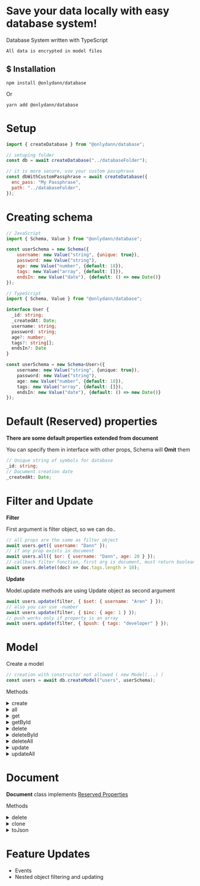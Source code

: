 # Save your data locally with easy database system!

Database System written with TypeScript

`All data is encrypted in model files`

## $ Installation

```shell
npm install @onlydann/database
```

Or

```shell
yarn add @onlydann/database
```

# Setup

```javascript
import { createDatabase } from "@onlydann/database";

// setuping folder
const db = await createDatabase("../databaseFolder");

// it is more secure, use your custom passphrase
const dbWithCustomPassphrase = await createDatabase({
  enc_pass: "My Passphrase",
  path: "../databaseFolder",
});
```

# Creating schema

```javascript
// JavaScript
import { Schema, Value } from "@onlydann/database";

const userSchema = new Schema({
    username: new Value("string", {unique: true}),
    password: new Value("string"),
    age: new Value("number", {default: 18}),
    tags: new Value("array", {default: []}),
    endsIn: new Value("date"), {default: () => new Date()}
});
```

```typescript
// TypeScript
import { Schema, Value } from "@onlydann/database";

interface User {
  _id: string;
  _createdAt: Date;
  username: string;
  password: string;
  age?: number;
  tags?: string[];
  endsIn?: Date
}

const userSchema = new Schema<User>({
    username: new Value("string", {unique: true}),
    password: new Value("string"),
    age: new Value("number", {default: 18}),
    tags: new Value("array", {default: []}),
    endsIn: new Value("date"), {default: () => new Date()}
});
```

# Default (Reserved) properties

**There are some default properties extended from document**

You can specify them in interface with other props, Schema will **Omit** them

```typescript
// Unique string of symbols for database
_id: string;
// Document creation date
_createdAt: Date;
```

# Filter and Update

**Filter**

First argument is filter object, so we can do..

```javascript
// all props are the same as filter object
await users.get({ username: "Dann" });
// if any prop exists in document
await users.all({ $or: { username: "Dann", age: 20 } });
// callback filter function, first arg is document, must return boolean
await users.delete((doc) => doc.tags.length > 10);
```

**Update**

Model.update methods are using Update object as second argument

```javascript
await users.update(filter, { $set: { username: "Aren" } });
// also you can use -number
await users.update(filter, { $inc: { age: 1 } });
// push works only if property is an array
await users.update(filter, { $push: { tags: "developer" } });
```

# Model

Create a model

```javascript
// creation with constructor not allowed ( new Model(...) )
const users = await db.createModel("users", userSchema);
```

Methods

<details>
<summary>create</summary>
Create a document

it takes one argument

```javascript
// others props are optionan and have default values
const userDocument = await users.create({
  username: "Dann",
  password: "1234",
});
```

</details>

<details>
<summary>all</summary>

Get all documents

```javascript
// all
const userDocuments = await users.all();
```

See [Filter](#filter-and-update)

```javascript
// also you can use Filter as first argument
const userDocuments = await users.all(filter);
```

</details>

<details>
<summary>get</summary>

Get one document

See [Filter](#filter-and-update)

```javascript
// filter
const userDocument = await users.get(filter);
```

</details>

<details>
<summary>getById</summary>

Get one document with its [\_id](#default-reserved-properties)

```javascript
const userDocument = await users.getById("0BQae1vE%A%Ie@X1r%5su3O5YS7^45");
```

</details>

<details>
<summary>delete</summary>

Delete one document

See [Filter](#filter-and-update)

```javascript
await users.delete(filter);
```

</details>

<details>
<summary>deleteById</summary>

Delete one document with its [\_id](#default-reserved-properties)

```javascript
await users.deleteById("0BQae1vE%A%Ie@X1r%5su3O5YS7^45");
```

</details>

<details>
<summary>deleteAll</summary>

Delete all documents

```javascript
await users.deleteAll();
```

See [Filter](#filter-and-update)

```javascript
// filter
await users.deleteAll(filter);
```

</details>

<details>
<summary>update</summary>

Update one document

See [Filter and Update](#filter-and-update)

```javascript
const updatedUser = await users.update(filter, update);
```

</details>

<details>
<summary>updateAll</summary>

Update all documents

See [Filter and Update](#filter-and-update)

```javascript
const updatedUsersArray = await users.updateAll(filter, update);
```

</details>

# Document

**Document** class implements [Reserved Properties](#default-reserved-properties)

Methods

<details>
<summary>delete</summary>

Delete current document

```javascript
await userDocument.delete();
```

</details>

<details>
<summary>clone</summary>

Clone current document

```javascript
await userDocument.clone();
```

</details>

<details>
<summary>toJson</summary>

we are useing this method for saving document in base

So it's not usable

```javascript
const userJson = userDocument.toJson();
```

</details>

# Feature Updates

- Events
- Nested object filtering and updating

